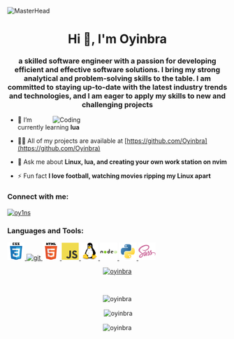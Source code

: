 ![MasterHead](https://mymy6f3ffc0h.cdn.shift8web.com/wp-content/uploads/1__OsQd43HTOhTnZYl0ILADA.jpeg)

<h1 align="center">Hi 👋, I'm Oyinbra</h1>
<h3 align="center">a skilled software engineer with a passion for developing efficient and effective software solutions. I bring my strong analytical and problem-solving skills to the table. I am committed to staying up-to-date with the latest industry trends and technologies, and I am eager to apply my skills to new and challenging projects</h3>

<img align="right" alt="Coding" width="400" src="https://cdn.dribbble.com/users/1162077/screenshots/3848914/media/7ed7d5ca074b48b328150e5a231e8d1f.gif">

- 🌱 I’m currently learning **lua**

- 👨‍💻 All of my projects are available at [https://github.com/Oyinbra](https://github.com/Oyinbra)

- 💬 Ask me about **Linux, lua, and creating your own work station on nvim**

- ⚡ Fun fact **I love football, watching movies ripping my Linux apart**

<h3 align="left">Connect with me:</h3>
<p align="left">
<a href="https://twitter.com/oy1ns" target="blank"><img align="center" src="https://raw.githubusercontent.com/rahuldkjain/github-profile-readme-generator/master/src/images/icons/Social/twitter.svg" alt="oy1ns" height="30" width="40" /></a>
</p>

<h3 align="left">Languages and Tools:</h3>
<p align="left"> <a href="https://www.w3schools.com/css/" target="_blank" rel="noreferrer"> <img src="https://raw.githubusercontent.com/devicons/devicon/master/icons/css3/css3-original-wordmark.svg" alt="css3" width="40" height="40"/> </a> <a href="https://git-scm.com/" target="_blank" rel="noreferrer"> <img src="https://www.vectorlogo.zone/logos/git-scm/git-scm-icon.svg" alt="git" width="40" height="40"/> </a> <a href="https://www.w3.org/html/" target="_blank" rel="noreferrer"> <img src="https://raw.githubusercontent.com/devicons/devicon/master/icons/html5/html5-original-wordmark.svg" alt="html5" width="40" height="40"/> </a> <a href="https://developer.mozilla.org/en-US/docs/Web/JavaScript" target="_blank" rel="noreferrer"> <img src="https://raw.githubusercontent.com/devicons/devicon/master/icons/javascript/javascript-original.svg" alt="javascript" width="40" height="40"/> </a> <a href="https://www.linux.org/" target="_blank" rel="noreferrer"> <img src="https://raw.githubusercontent.com/devicons/devicon/master/icons/linux/linux-original.svg" alt="linux" width="40" height="40"/> </a> <a href="https://nodejs.org" target="_blank" rel="noreferrer"> <img src="https://raw.githubusercontent.com/devicons/devicon/master/icons/nodejs/nodejs-original-wordmark.svg" alt="nodejs" width="40" height="40"/> </a> <a href="https://www.python.org" target="_blank" rel="noreferrer"> <img src="https://raw.githubusercontent.com/devicons/devicon/master/icons/python/python-original.svg" alt="python" width="40" height="40"/> </a> <a href="https://sass-lang.com" target="_blank" rel="noreferrer"> <img src="https://raw.githubusercontent.com/devicons/devicon/master/icons/sass/sass-original.svg" alt="sass" width="40" height="40"/> </a> </p>

<p align="center"> <a href="https://github.com/ryo-ma/github-profile-trophy"><img src="https://github-profile-trophy.vercel.app/?username=oyinbra" alt="oyinbra" /></a> </p>

<p align="left"> <a href="https://twitter.com/" target="blank"><img src="https://img.shields.io/twitter/follow/?logo=twitter&style=for-the-badge" alt="" /></a> </p>

<p align="center"><img align="center" src="https://github-readme-stats-sigma-five.vercel.app/api/top-langs?username=oyinbra&show_icons=true&locale=en&layout=compact" alt="oyinbra" /></p>

<p align="center">&nbsp;<img align="center" src="https://github-readme-stats-sigma-five.vercel.app/api?username=oyinbra&show_icons=true&locale=en" alt="oyinbra" /></p>

<p align="center"><img align="center" src="https://github-readme-streak-stats.herokuapp.com/?user=oyinbra&" alt="oyinbra" /></p>
